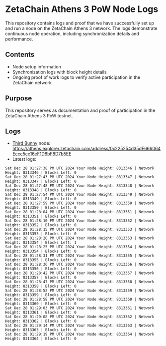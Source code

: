 # ZetaChain Athens 3 PoW Node Logs
This repository contains logs and proof that we have successfully set up and run a node on the ZetaChain Athens 3 network. The logs demonstrate continuous node operation, including synchronization details and performance.

## Contents
- Node setup information
- Synchronization logs with block height details
- Ongoing proof of work logs to verify active participation in the ZetaChain network

## Purpose
This repository serves as documentation and proof of participation in the ZetaChain Athens 3 PoW testnet.

## Logs

- [Third Bunny](https://thirdbunny.xyz/) node: https://athens.explorer.zetachain.com/address/0x225254d35dE666064Eccc5ce16eF1D8bF8D7b5EE
- Latest logs:
```
Sat Dec 28 01:27:38 PM UTC 2024 Your Node Height: 8313346 | Network Height: 8313346 | Blocks Left: 0
Sat Dec 28 01:27:43 PM UTC 2024 Your Node Height: 8313347 | Network Height: 8313347 | Blocks Left: 0
Sat Dec 28 01:27:48 PM UTC 2024 Your Node Height: 8313348 | Network Height: 8313348 | Blocks Left: 0
Sat Dec 28 01:27:54 PM UTC 2024 Your Node Height: 8313349 | Network Height: 8313349 | Blocks Left: 0
Sat Dec 28 01:27:59 PM UTC 2024 Your Node Height: 8313350 | Network Height: 8313350 | Blocks Left: 0
Sat Dec 28 01:28:04 PM UTC 2024 Your Node Height: 8313351 | Network Height: 8313351 | Blocks Left: 0
Sat Dec 28 01:28:10 PM UTC 2024 Your Node Height: 8313352 | Network Height: 8313352 | Blocks Left: 0
Sat Dec 28 01:28:15 PM UTC 2024 Your Node Height: 8313353 | Network Height: 8313353 | Blocks Left: 0
Sat Dec 28 01:28:20 PM UTC 2024 Your Node Height: 8313353 | Network Height: 8313354 | Blocks Left: 1
Sat Dec 28 01:28:25 PM UTC 2024 Your Node Height: 8313354 | Network Height: 8313354 | Blocks Left: 0
Sat Dec 28 01:28:31 PM UTC 2024 Your Node Height: 8313355 | Network Height: 8313355 | Blocks Left: 0
Sat Dec 28 01:28:36 PM UTC 2024 Your Node Height: 8313356 | Network Height: 8313356 | Blocks Left: 0
Sat Dec 28 01:28:42 PM UTC 2024 Your Node Height: 8313357 | Network Height: 8313357 | Blocks Left: 0
Sat Dec 28 01:28:47 PM UTC 2024 Your Node Height: 8313358 | Network Height: 8313358 | Blocks Left: 0
Sat Dec 28 01:28:52 PM UTC 2024 Your Node Height: 8313359 | Network Height: 8313359 | Blocks Left: 0
Sat Dec 28 01:28:58 PM UTC 2024 Your Node Height: 8313360 | Network Height: 8313360 | Blocks Left: 0
Sat Dec 28 01:29:03 PM UTC 2024 Your Node Height: 8313361 | Network Height: 8313361 | Blocks Left: 0
Sat Dec 28 01:29:08 PM UTC 2024 Your Node Height: 8313362 | Network Height: 8313362 | Blocks Left: 0
Sat Dec 28 01:29:14 PM UTC 2024 Your Node Height: 8313363 | Network Height: 8313363 | Blocks Left: 0
Sat Dec 28 01:29:19 PM UTC 2024 Your Node Height: 8313364 | Network Height: 8313364 | Blocks Left: 0
```
